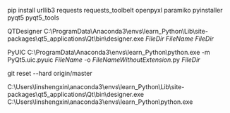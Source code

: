 pip install urllib3 requests requests_toolbelt openpyxl paramiko pyinstaller pyqt5 pyqt5_tools

QTDesigner
C:\ProgramData\Anaconda3\envs\learn_Python\Lib\site-packages\qt5_applications\Qt\bin\designer.exe
$FileDir$
$FileName$
$FileDir$ 

PyUIC
C:\ProgramData\Anaconda3\envs\learn_Python\python.exe
-m PyQt5.uic.pyuic $FileName$ -o $FileNameWithoutExtension$.py
$FileDir$

git reset --hard origin/master

C:\Users\linshengxin\anaconda3\envs\learn_Python\Lib\site-packages\qt5_applications\Qt\bin\designer.exe
C:\Users\linshengxin\anaconda3\envs\learn_Python\python.exe